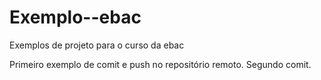 # Exemplo--ebac
Exemplos de projeto para o curso da ebac

 Primeiro exemplo de comit e push no repositório remoto.
 Segundo comit.
 

